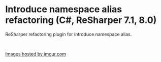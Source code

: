 Introduce namespace alias refactoring (C#, ReSharper 7.1, 8.0)
======================

ReSharper refactoring plugin for introduce namespace alias.

<img src="http://i.imgur.com/LRBjWRB.png" title="" />
<img src="http://i.imgur.com/WpKtR7C.png" title=""/>

<img src="http://i.imgur.com/iLvO4K1.png" title=""/>
<img src="http://i.imgur.com/adJjwSf.png" title=""/>

<a href="http://imgur.com/">Images hosted by imgur.com</a>

